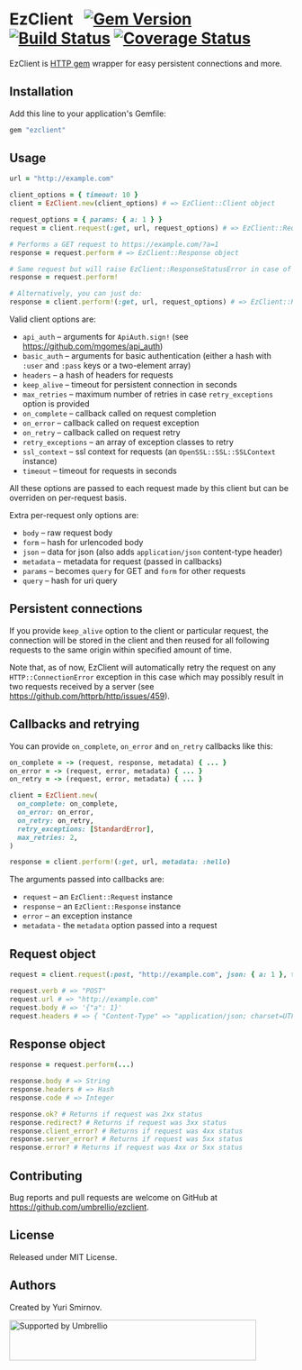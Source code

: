 # EzClient   [![Gem Version](https://badge.fury.io/rb/ezclient.svg)](https://badge.fury.io/rb/ezclient) [![Build Status](https://travis-ci.org/umbrellio/ezclient.svg?branch=master)](https://travis-ci.org/umbrellio/ezclient) [![Coverage Status](https://coveralls.io/repos/github/umbrellio/ezclient/badge.svg?branch=master)](https://coveralls.io/github/umbrellio/ezclient?branch=master)

EzClient is [HTTP gem](https://github.com/httprb/http) wrapper for easy persistent connections and more.

## Installation

Add this line to your application's Gemfile:

```ruby
gem "ezclient"
```

## Usage

```ruby
url = "http://example.com"

client_options = { timeout: 10 }
client = EzClient.new(client_options) # => EzClient::Client object

request_options = { params: { a: 1 } }
request = client.request(:get, url, request_options) # => EzClient::Request object

# Performs a GET request to https://example.com/?a=1
response = request.perform # => EzClient::Response object

# Same request but will raise EzClient::ResponseStatusError in case of 4xx or 5xx response code
response = request.perform!

# Alternatively, you can just do:
response = client.perform!(:get, url, request_options) # => EzClient::Response object
```

Valid client options are:

- `api_auth` – arguments for `ApiAuth.sign!` (see https://github.com/mgomes/api_auth)
- `basic_auth` – arguments for basic authentication (either a hash with `:user` and `:pass` keys or a two-element array)
- `headers` – a hash of headers for requests
- `keep_alive` – timeout for persistent connection in seconds
- `max_retries` – maximum number of retries in case `retry_exceptions` option is provided
- `on_complete` – callback called on request completion
- `on_error` – callback called on request exception
- `on_retry` – callback called on request retry
- `retry_exceptions` – an array of exception classes to retry
- `ssl_context` – ssl context for requests (an `OpenSSL::SSL::SSLContext` instance)
- `timeout` – timeout for requests in seconds

All these options are passed to each request made by this client but can be overriden on per-request basis.

Extra per-request only options are:

- `body` – raw request body
- `form` – hash for urlencoded body
- `json` – data for json (also adds `application/json` content-type header)
- `metadata` – metadata for request (passed in callbacks)
- `params` – becomes `query` for GET and `form` for other requests
- `query` – hash for uri query

## Persistent connections

If you provide `keep_alive` option to the client or particular request, the connection will be stored in the client and then
reused for all following requests to the same origin within specified amount of time.

Note that, as of now, EzClient will
automatically retry the request on any `HTTP::ConnectionError` exception in this case which may possibly result in two requests
received by a server (see https://github.com/httprb/http/issues/459).

## Callbacks and retrying

You can provide `on_complete`, `on_error` and `on_retry` callbacks like this:

```ruby
on_complete = -> (request, response, metadata) { ... }
on_error = -> (request, error, metadata) { ... }
on_retry = -> (request, error, metadata) { ... }

client = EzClient.new(
  on_complete: on_complete,
  on_error: on_error,
  on_retry: on_retry,
  retry_exceptions: [StandardError],
  max_retries: 2,
)

response = client.perform!(:get, url, metadata: :hello)
```

The arguments passed into callbacks are:

- `request` – an `EzClient::Request` instance
- `response` – an `EzClient::Response` instance
- `error` – an exception instance
- `metadata` - the `metadata` option passed into a request

## Request object

```ruby
request = client.request(:post, "http://example.com", json: { a: 1 }, timeout: 15)

request.verb # => "POST"
request.url # => "http://example.com"
request.body # => '{"a": 1}'
request.headers # => { "Content-Type" => "application/json; charset=UTF-8", ... }
```

## Response object

```ruby
response = request.perform(...)

response.body # => String
response.headers # => Hash
response.code # => Integer

response.ok? # Returns if request was 2xx status
response.redirect? # Returns if request was 3xx status
response.client_error? # Returns if request was 4xx status
response.server_error? # Returns if request was 5xx status
response.error? # Returns if request was 4xx or 5xx status
```

## Contributing

Bug reports and pull requests are welcome on GitHub at https://github.com/umbrellio/ezclient.

## License

Released under MIT License.

## Authors

Created by Yuri Smirnov.

<a href="https://github.com/umbrellio/">
<img style="float: left;" src="https://umbrellio.github.io/Umbrellio/supported_by_umbrellio.svg" alt="Supported by Umbrellio" width="439" height="72">
</a>
